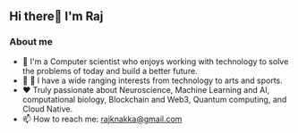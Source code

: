 ## Hi there👋 I'm Raj

### About me 
- 🔭 I'm a Computer scientist who enjoys working with technology to solve the problems of today and build a better future.
- 🚴 🎨 I have a wide ranging interests from technology to arts and sports. 
- ❤️ Truly passionate about Neuroscience, Machine Learning and AI, computational biology, Blockchain and Web3, Quantum computing, and Cloud Native. 
- 📫 How to reach me: rajknakka@gmail.com

<!---
tenkara/tenkara is a ✨ special ✨ repository because its `README.md` (this file) appears on your GitHub profile.
You can click the Preview link to take a look at your changes.
--->
